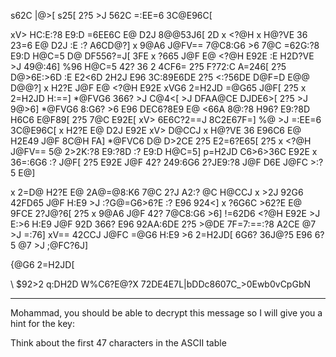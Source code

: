 s62C |@>[ s25[ 2?5 >J 562C =:EE=6 3C@E96C[

xV> HC:E:?8 E9:D =6EE6C E@ D2J 8@@53J6[ 2D x <?@H x H@?VE 36 23=6 E@ D2J :E :? A6CD@?] x 9@A6 J@FV== 7@C8:G6 >6 7@C =62G:?8 E9:D H@C=5 D@ DF556?=J[ 
3FE x ?665 J@F E@ <?@H E92E :E H2D?VE >J 49@:46] %96 H@C=5 42? 36 2 4CF6= 2?5 F?72:C A=246[ 2?5 D@>6E:>6D :E E2<6D 2H2J E96 3C:89E6DE 2?5 <:?56DE D@F=D E@@ D@@?]
x H2?E J@F E@ <?@H E92E xVG6 2=H2JD =@G65 J@F[ 2?5 x 2=H2JD H:==] *@FVG6 366? >J C@4<[ >J DFAA@CE DJDE6>[ 2?5 >J 9@>6] *@FVG6 8:G6? >6 E96 DEC6?8E9 E@ <66A 8@:?8 
H96? E9:?8D H6C6 E@F89[ 2?5 7@C E92E[ xV> 6E6C?2==J 8C2E67F=]
%@ >J =:EE=6 3C@E96C[ x H2?E E@ D2J E92E xV> D@CCJ x H@?VE 36 E96C6 E@ H2E49 J@F 8C@H FA] *@FVC6 D@ D>2CE 2?5 E2=6?E65[ 2?5 x <?@H J@FV== 5@ 2>2K:?8 E9:?8D :? E9:D H@C=5]
p=H2JD C6>6>36C E92E x 36=:6G6 :? J@F[ 2?5 E92E J@F 42? 249:6G6 2?JE9:?8 J@F D6E J@FC >:?5 E@]

x 2=D@ H2?E E@ 2A@=@8:K6 7@C 2?J A2:? @C H@CCJ x >2J 92G6 42FD65 J@F H:E9 >J :?G@=G6>6?E :? E96 924<] x ?6G6C >62?E E@ 9FCE 2?J@?6[ 2?5 x 9@A6 J@F 42? 7@C8:G6 >6]
!=62D6 <?@H E92E >J E:>6 H:E9 J@F 92D 366? E96 92AA:6DE 2?5 >@DE 7F=7:==:?8 A2CE @7 >J =:76] xV== 42CCJ J@FC =@G6 H:E9 >6 2=H2JD[ 6G6? 36J@?5 E96 6?5 @7 >J ;@FC?6J]

{@G6 2=H2JD[

\ $92>2 q:DH2D W%C6?E@?X
72DE4E7L|bDDc8607C_>0Ewb0vCpGbN


---

Mohammad, you should be able to decrypt this message so I will give you a hint for the key: 

Think about the first 47 characters in the ASCII table

